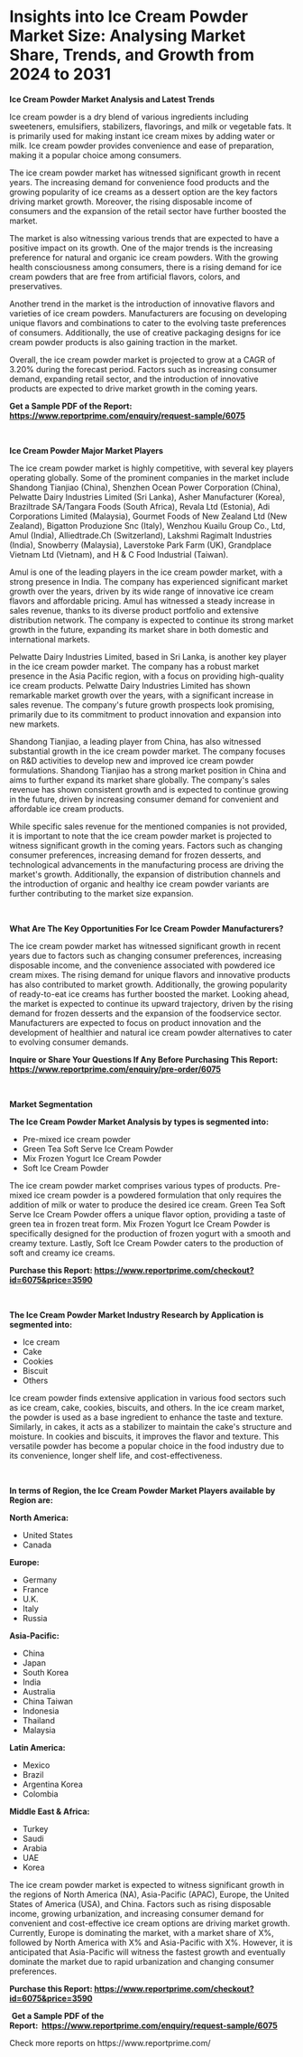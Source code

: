 <p><h1>Insights into Ice Cream Powder Market Size: Analysing Market Share, Trends, and Growth from 2024 to 2031</h1></p><p><strong>Ice Cream Powder Market Analysis and Latest Trends</strong></p>
<p><p>Ice cream powder is a dry blend of various ingredients including sweeteners, emulsifiers, stabilizers, flavorings, and milk or vegetable fats. It is primarily used for making instant ice cream mixes by adding water or milk. Ice cream powder provides convenience and ease of preparation, making it a popular choice among consumers.</p><p>The ice cream powder market has witnessed significant growth in recent years. The increasing demand for convenience food products and the growing popularity of ice creams as a dessert option are the key factors driving market growth. Moreover, the rising disposable income of consumers and the expansion of the retail sector have further boosted the market.</p><p>The market is also witnessing various trends that are expected to have a positive impact on its growth. One of the major trends is the increasing preference for natural and organic ice cream powders. With the growing health consciousness among consumers, there is a rising demand for ice cream powders that are free from artificial flavors, colors, and preservatives.</p><p>Another trend in the market is the introduction of innovative flavors and varieties of ice cream powders. Manufacturers are focusing on developing unique flavors and combinations to cater to the evolving taste preferences of consumers. Additionally, the use of creative packaging designs for ice cream powder products is also gaining traction in the market.</p><p>Overall, the ice cream powder market is projected to grow at a CAGR of 3.20% during the forecast period. Factors such as increasing consumer demand, expanding retail sector, and the introduction of innovative products are expected to drive market growth in the coming years.</p></p>
<p><strong>Get a Sample PDF of the Report:&nbsp; <a href="https://www.reportprime.com/enquiry/request-sample/6075">https://www.reportprime.com/enquiry/request-sample/6075</a></strong></p>
<p>&nbsp;</p>
<p><strong>Ice Cream Powder Major Market Players</strong></p>
<p><p>The ice cream powder market is highly competitive, with several key players operating globally. Some of the prominent companies in the market include Shandong Tianjiao (China), Shenzhen Ocean Power Corporation (China), Pelwatte Dairy Industries Limited (Sri Lanka), Asher Manufacturer (Korea), Braziltrade SA/Tangara Foods (South Africa), Revala Ltd (Estonia), Adi Corporations Limited (Malaysia), Gourmet Foods of New Zealand Ltd (New Zealand), Bigatton Produzione Snc (Italy), Wenzhou Kuailu Group Co., Ltd, Amul (India), Alliedtrade.Ch (Switzerland), Lakshmi Ragimalt Industries (India), Snowberry (Malaysia), Laverstoke Park Farm (UK), Grandplace Vietnam Ltd (Vietnam), and H & C Food Industrial (Taiwan).</p><p>Amul is one of the leading players in the ice cream powder market, with a strong presence in India. The company has experienced significant market growth over the years, driven by its wide range of innovative ice cream flavors and affordable pricing. Amul has witnessed a steady increase in sales revenue, thanks to its diverse product portfolio and extensive distribution network. The company is expected to continue its strong market growth in the future, expanding its market share in both domestic and international markets.</p><p>Pelwatte Dairy Industries Limited, based in Sri Lanka, is another key player in the ice cream powder market. The company has a robust market presence in the Asia Pacific region, with a focus on providing high-quality ice cream products. Pelwatte Dairy Industries Limited has shown remarkable market growth over the years, with a significant increase in sales revenue. The company's future growth prospects look promising, primarily due to its commitment to product innovation and expansion into new markets.</p><p>Shandong Tianjiao, a leading player from China, has also witnessed substantial growth in the ice cream powder market. The company focuses on R&D activities to develop new and improved ice cream powder formulations. Shandong Tianjiao has a strong market position in China and aims to further expand its market share globally. The company's sales revenue has shown consistent growth and is expected to continue growing in the future, driven by increasing consumer demand for convenient and affordable ice cream products.</p><p>While specific sales revenue for the mentioned companies is not provided, it is important to note that the ice cream powder market is projected to witness significant growth in the coming years. Factors such as changing consumer preferences, increasing demand for frozen desserts, and technological advancements in the manufacturing process are driving the market's growth. Additionally, the expansion of distribution channels and the introduction of organic and healthy ice cream powder variants are further contributing to the market size expansion.</p></p>
<p>&nbsp;</p>
<p><strong>What Are The Key Opportunities For Ice Cream Powder Manufacturers?</strong></p>
<p><p>The ice cream powder market has witnessed significant growth in recent years due to factors such as changing consumer preferences, increasing disposable income, and the convenience associated with powdered ice cream mixes. The rising demand for unique flavors and innovative products has also contributed to market growth. Additionally, the growing popularity of ready-to-eat ice creams has further boosted the market. Looking ahead, the market is expected to continue its upward trajectory, driven by the rising demand for frozen desserts and the expansion of the foodservice sector. Manufacturers are expected to focus on product innovation and the development of healthier and natural ice cream powder alternatives to cater to evolving consumer demands.</p></p>
<p><strong>Inquire or Share Your Questions If Any Before Purchasing This Report: <a href="https://www.reportprime.com/enquiry/pre-order/6075">https://www.reportprime.com/enquiry/pre-order/6075</a></strong></p>
<p>&nbsp;</p>
<p><strong>Market Segmentation</strong></p>
<p><strong>The Ice Cream Powder Market Analysis by types is segmented into:</strong></p>
<p><ul><li>Pre-mixed ice cream powder</li><li>Green Tea Soft Serve Ice Cream Powder</li><li>Mix Frozen Yogurt Ice Cream Powder</li><li>Soft Ice Cream Powder</li></ul></p>
<p><p>The ice cream powder market comprises various types of products. Pre-mixed ice cream powder is a powdered formulation that only requires the addition of milk or water to produce the desired ice cream. Green Tea Soft Serve Ice Cream Powder offers a unique flavor option, providing a taste of green tea in frozen treat form. Mix Frozen Yogurt Ice Cream Powder is specifically designed for the production of frozen yogurt with a smooth and creamy texture. Lastly, Soft Ice Cream Powder caters to the production of soft and creamy ice creams.</p></p>
<p><strong>Purchase this Report:&nbsp;<a href="https://www.reportprime.com/checkout?id=6075&price=3590">https://www.reportprime.com/checkout?id=6075&price=3590</a></strong></p>
<p>&nbsp;</p>
<p><strong>The Ice Cream Powder Market Industry Research by Application is segmented into:</strong></p>
<p><ul><li>Ice cream</li><li>Cake</li><li>Cookies</li><li>Biscuit</li><li>Others</li></ul></p>
<p><p>Ice cream powder finds extensive application in various food sectors such as ice cream, cake, cookies, biscuits, and others. In the ice cream market, the powder is used as a base ingredient to enhance the taste and texture. Similarly, in cakes, it acts as a stabilizer to maintain the cake's structure and moisture. In cookies and biscuits, it improves the flavor and texture. This versatile powder has become a popular choice in the food industry due to its convenience, longer shelf life, and cost-effectiveness.</p></p>
<p>&nbsp;</p>
<p><strong>In terms of Region, the Ice Cream Powder Market Players available by Region are:</strong></p>
<p>
    <p> <strong> North America: </strong>
        <ul>
            <li>United States</li>
            <li>Canada</li>
        </ul>
        </p> 
    <p> <strong> Europe: </strong>
        <ul>
            <li>Germany</li>
            <li>France</li>
            <li>U.K.</li>
            <li>Italy</li>
            <li>Russia</li>
        </ul>
        </p> 
    <p> <strong> Asia-Pacific: </strong>
        <ul>
            <li>China</li>
            <li>Japan</li>
            <li>South Korea</li>
            <li>India</li>
            <li>Australia</li>
            <li>China Taiwan</li>
            <li>Indonesia</li>
            <li>Thailand</li>
            <li>Malaysia</li>
        </ul>
        </p> 
    <p> <strong> Latin America: </strong>
        <ul>
            <li>Mexico</li>
            <li>Brazil</li>
            <li>Argentina Korea</li>
            <li>Colombia</li>
        </ul>
        </p> 
    <p> <strong> Middle East & Africa: </strong>
        <ul>
            <li>Turkey</li>
            <li>Saudi</li>
            <li>Arabia</li>
            <li>UAE</li>
            <li>Korea</li>
        </ul>
    </p>
    </p>
<p><p>The ice cream powder market is expected to witness significant growth in the regions of North America (NA), Asia-Pacific (APAC), Europe, the United States of America (USA), and China. Factors such as rising disposable income, growing urbanization, and increasing consumer demand for convenient and cost-effective ice cream options are driving market growth. Currently, Europe is dominating the market, with a market share of X%, followed by North America with X% and Asia-Pacific with X%. However, it is anticipated that Asia-Pacific will witness the fastest growth and eventually dominate the market due to rapid urbanization and changing consumer preferences.</p></p>
<p><strong>Purchase this Report: <a href="https://www.reportprime.com/checkout?id=6075&price=3590">https://www.reportprime.com/checkout?id=6075&price=3590</a></strong></p>
<p>&nbsp;<strong>Get a Sample PDF of the Report:&nbsp;&nbsp;<a href="https://www.reportprime.com/enquiry/request-sample/6075">https://www.reportprime.com/enquiry/request-sample/6075</a></strong></p>
<p><strong></strong></p>
<p>Check more reports on https://www.reportprime.com/</p>